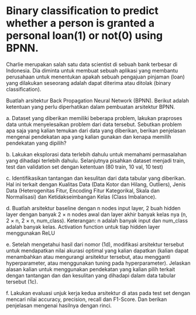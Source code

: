 # Binary classification to predict whether a person is granted a personal loan(1) or not(0) using BPNN.
Charlie merupakan salah satu data scientist di sebuah bank terbesar di Indonesia. Dia diminta untuk membuat sebuah aplikasi yang membantu perusahaan untuk menentukan apakah sebuah pengajuan pinjaman (loan) yang dilakukan seseorang adalah dapat diterima atau ditolak (binary classification).

Buatlah arsitektur Back Propagation Neural Network (BPNN). Berikut adalah ketentuan yang perlu diperhatikan dalam pembuatan arsitektur BPNN.

a. Dataset yang diberikan memiliki beberapa problem, lakukan praproses data
untuk menyelesaikan problem dari data tersebut. Sebutkan problem apa saja yang kalian
temukan dari data yang diberikan, berikan penjelasan mengenai pendekatan apa yang kalian
gunakan dan kenapa memilih pendekatan yang dipilih?

b. Lakukan eksplorasi data terlebih dahulu untuk memahami permasalahan
yang dihadapi terlebih dahulu. Selanjutnya pisahkan dataset menjadi train, test dan validation
set dengan ketentuan (80 train, 10 val, 10 test)

c. Identifikasikan tantangan dan kesulitan dari data tabular yang diberikan.
Hal ini terkait dengan Kualitas Data (Data Kotor dan Hilang, Outliers), Jenis Data (Heterogenitas
Fitur, Encoding Fitur Kategorikal, Skala dan Normalisasi) dan Ketidakseimbangan Kelas (Class
Imbalance).

d. Buatlah arsitektur baseline dengan n nodes input layer, 2 buah hidden layer
dengan banyak 2 × n nodes awal dan layer akhir banyak kelas nya (n, 2 × n, 2 × n, num_class).
Keterangan: n adalah banyak input dan num_class adalah banyak kelas. Activation function
untuk tiap hidden layer menggunakan ReLU

e. Setelah mengetahui hasil dari nomor (1d), modifikasi arsitektur
tersebut untuk mendapatkan nilai akurasi optimal yang kalian dapatkan (kalian dapat
menambahkan atau mengurangi arsitektur tersebut, atau mengganti hyperparameter, atau
menggunakan tuning pada hyperparameter). Jelaskan alasan kalian untuk menggunakan
pendekatan yang kalian pilih terkait dengan tantangan dan dan kesulitan yang dihadapi dalam
data tabular tersebut (1c).

f. Lakukan evaluasi unjuk kerja kedua arsitektur di atas pada test set dengan
mencari nilai accuracy, precision, recall dan F1-Score. Dan berikan penjelasan mengenai hasilnya
dengan rinci.

